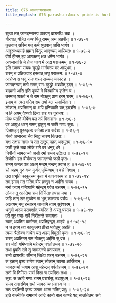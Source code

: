 ```yaml
---
title: 076 जामदग्न्यपराजयः
title_english: 076 parashu rAma s pride is hurt

---
```


<div class="audioEmbed"  caption="श्रीराम-हरिसीताराममूर्ति-घनपाठिभ्यां वचनम्" src="https://archive.org/download/Ramayana-recitation-Sriram-harisItArAmamUrti-Ghanapaati-v2/Kanda_1/Kanda_1_BK-076-Jaama_Dagnya_Parajayaha.mp3"></div>

श्रुत्वा तत् जामदग्न्यस्य वाक्यम् दाशरथिः तदा ।  
गौरवात् यंत्रित कथः पितू रामम् अथ अब्रवीत् ॥ १-७६-१  
कृतवान् अस्मि यत् कर्म श्रुतवान् असि भार्गव ।  
अनुरुन्ध्यामहे ब्रह्मन् पितुर् आनृण्यम् आस्थितः ॥ १-७६-२  
वीर्य हीनम् इव अशक्तम् क्षत्र धर्मेण भार्गव ।  
अवजानासि मे तेजः पश्य मे अद्य पराक्रमम् ॥ १-७६-३  
इति उक्त्वा राघवः क्रुद्धो भार्गवस्य वर आयुधम् ।  
शरम् च प्रतिजग्राह हस्तात् लघु पराक्रमः ॥ १-७६-४  
आरोप्य स धनू रामः शरम् सज्यम् चकार ह ।  
जामदग्न्यम् ततो रामम् रामः क्रुद्धो अब्रवीत् इदम् ॥ १-७६-५  
ब्राह्मणो असि इति पूज्यो मे विश्वामित्र कृतेन च ।  
तस्मात् शक्तो न ते राम मोक्तुम् प्राण हरम् शरम् ॥ १-७६-६  
इमाम् वा त्वत् गतिम् राम तपो बल समार्जितान् ।  
लोकान् अप्रतिमान् वा अपि हनिष्यामि यत् इच्छसि ॥ १-७६-७  
न हि अयम् वैष्णवो दिव्यः शरः पर पुरंजयः ।  
मोघः पतति वीर्येण बल दर्प विनाशनः ॥ १-७६-८  
वर आयुध धरम् रामम् द्रष्टुम् स ऋषि गणाः सुराः ।  
पितामहम् पुरस्कृत्य समेताः तत्र सर्वशः ॥ १-७६-९  
गंधर्व अप्सरसः चैव सिद्ध चारण किन्नराः ।  
यक्ष राक्षस नागाः च तत् द्रष्टुम् महत् अद्भुतम् ॥ १-७६-१०  
जडी कृते तदा लोके रामे वर धनुर् धरे ।  
निर्वीर्यो जामदग्न्यो असौ रमो रामम् उदैक्षत ॥ १-७६-११  
तेजोभिः हत वीर्यत्वात् जामदग्न्यो जडी कृतः ।  
रामम् कमल पत्र अक्षम् मन्दम् मन्दम् उवाच ह ॥ १-७६-१२  
सो अहम् गुरु वचः कुर्वन् पृथिव्याम् न वसे निशाम् ।  
तदा प्रभृति काकुत्स्थ कृता मे काश्यपस्य ह ॥ १-७६-१४  
तम् इमाम् मत् गतिम् वीर हन्तुम् न अर्हसि राघव ।  
मनो जवम् गमिष्यामि महेन्द्रम् पर्वत उत्तमम् ॥ १-७६-१५  
लोकाः तु अप्रतिमा राम निर्जिताः तपसा मया ।  
जहि तान् शर मुख्येन मा भूत् कालस्य पर्ययः ॥ १-७६-१६  
अक्षय्यम् मधु हन्तारम् जानामि त्वाम् सुरेश्वरम् ।  
धनुषो अस्य परामर्शात् स्वस्ति ते अस्तु परंतप ॥ १-७६-१७  
एते सुर गणाः सर्वे निरीक्षन्ते समागताः ।  
त्वाम् अप्रतिम कर्माणम् अप्रतिद्वन्द्वम् आहवे ॥ १-७६-१८  
न च इयम् तव काकुत्स्थ व्रीडा भवितुम् अर्हति ।  
त्वया त्रैलोक्य नाथेन यत् अहम् विमुखी कृतः ॥ १-७६-१९  
शरम् अप्रतिमम् राम मोक्तुम् अर्हसि सु व्रत ।  
शर मोक्षे गमिष्यामि महेन्द्रम् पर्वतोत्तमम् ॥ १-७६-२०  
तथा ब्रुवति रामे तु जामदग्न्ये प्रतापवान् ।  
रामो दाशरथिः श्रीमान् चिक्षेप शरम् उत्तमम् ॥ १-७६-२१  
स हतान् दृश्य रामेण स्वान् लोकान् तपसा आर्जितान् ।  
जामदग्न्यो जगाम आशु महेन्द्रम् पर्वतोत्तमम् ॥ १-७६-२२  
ततो वि तिमिराः सर्वा दिशा च उपदिशः तथा ।  
सुराः स ऋषि गणाः रामम् प्रशशंसुः उदायुधम् ॥ १-७६-२३  
रामम् दाशरथिम् रामो जामदग्न्यः प्रशस्य च ।  
ततः प्रदक्षिणी कृत्य जगाम आत्म गतिम् प्रभुः ॥ १-७६-२४  
इति वाल्मीकि रामायणे आदि काव्ये बाल काण्डे षट् सप्ततितमः सर्गः